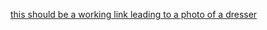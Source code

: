 [this should be a working link leading to a photo of a dresser](https://images.app.goo.gl/Gbvq86go3uphRsHeA)
